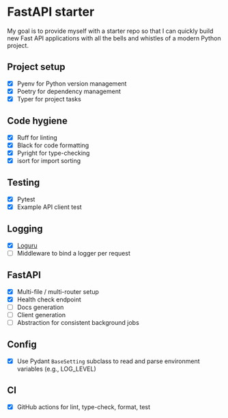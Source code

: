 # FastAPI starter

My goal is to provide myself with a starter repo so that I can quickly build new Fast API applications with all the bells and whistles of a modern Python project.

## Project setup

- [x] Pyenv for Python version management
- [x] Poetry for dependency management
- [x] Typer for project tasks

## Code hygiene

- [x] Ruff for linting
- [x] Black for code formatting
- [x] Pyright for type-checking
- [x] isort for import sorting

## Testing

- [x] Pytest
- [x] Example API client test

## Logging

- [x] [Loguru](https://github.com/Delgan/loguru)
- [ ] Middleware to bind a logger per request

## FastAPI

- [x] Multi-file / multi-router setup
- [x] Health check endpoint
- [ ] Docs generation
- [ ] Client generation
- [ ] Abstraction for consistent background jobs

## Config

- [x] Use Pydant `BaseSetting` subclass to read and parse environment variables (e.g., LOG_LEVEL)

## CI

- [x] GitHub actions for lint, type-check, format, test
